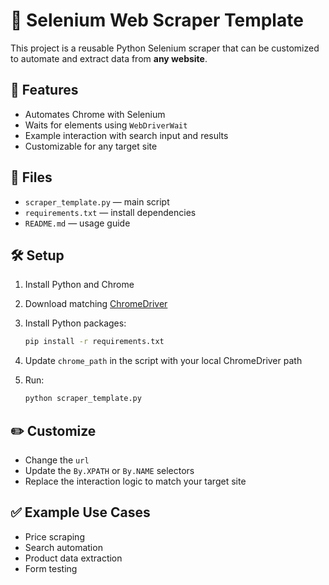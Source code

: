 # 🔧 Selenium Web Scraper Template

This project is a reusable Python Selenium scraper that can be customized to automate and extract data from **any website**.

## 🚀 Features

- Automates Chrome with Selenium
- Waits for elements using `WebDriverWait`
- Example interaction with search input and results
- Customizable for any target site

## 📁 Files

- `scraper_template.py` — main script
- `requirements.txt` — install dependencies
- `README.md` — usage guide

## 🛠️ Setup

1. Install Python and Chrome
2. Download matching [ChromeDriver](https://googlechromelabs.github.io/chrome-for-testing/)
3. Install Python packages:
   ```bash
   pip install -r requirements.txt
   ```

4. Update `chrome_path` in the script with your local ChromeDriver path
5. Run:
   ```bash
   python scraper_template.py
   ```

## ✏️ Customize

- Change the `url`
- Update the `By.XPATH` or `By.NAME` selectors
- Replace the interaction logic to match your target site

## ✅ Example Use Cases

- Price scraping
- Search automation
- Product data extraction
- Form testing
